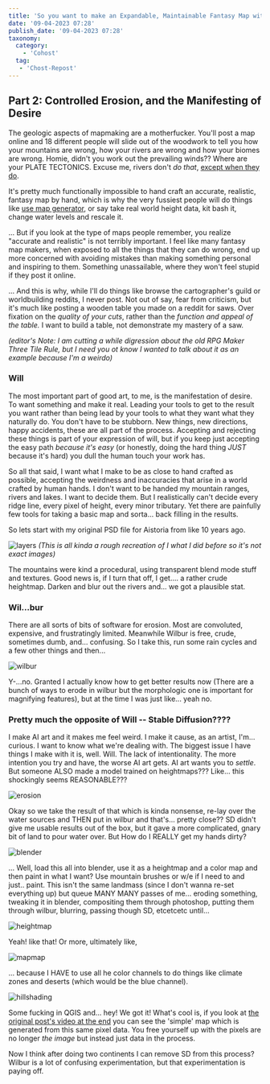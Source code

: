 ```yaml
---
title: 'So you want to make an Expandable, Maintainable Fantasy Map without making a single reasonable choice: Cartography for the Utterly Deranged (Part 2)'
date: '09-04-2023 07:28'
publish_date: '09-04-2023 07:28'
taxonomy:
  category:
    - 'Cohost'
  tag:
   - 'Chost-Repost'
---
```


## Part 2: Controlled Erosion, and the Manifesting of Desire

The geologic aspects of mapmaking are a motherfucker. You'll post a map online and 18 different people will slide out of the woodwork to tell you how your mountains are wrong, how your rivers are wrong and how your biomes are wrong. Homie, didn't you work out the prevailing winds?? Where are your PLATE TECTONICS. Excuse me, rivers don't *do that*, [except when they do](https://en.wikipedia.org/wiki/Distributary).

It's pretty much functionally impossible to hand craft an accurate, realistic, fantasy map by hand, which is why the very fussiest people will do things like [use map generator](https://azgaar.github.io/Fantasy-Map-Generator/), or say take real world height data, kit bash it, change water levels and rescale it. 

... But if you look at the type of maps people remember, you realize "accurate and realistic" is not terribly important. I feel like many fantasy map makers, when exposed to all the things that they can do wrong, end up more concerned with avoiding mistakes than making something personal and inspiring to them. Something unassailable, where they won't feel stupid if they post it online.

... And this is why, while I'll do things like browse the cartographer's guild or worldbuilding reddits, I never post. Not out of say, fear from criticism, but it's much like posting a wooden table you made on a reddit for saws. Over fixation on the *quality of your cuts*, rather than the *function and appeal of the table.* I want to build a table, not demonstrate my mastery of a saw.

*(editor's Note: I am cutting a while digression about the old RPG Maker Three Tile Rule, but I need you ot know I wanted to talk about it as an example because I'm a weirdo)*

### Will

The most important part of good art, to me, is the manifestation of desire. To want something and make it real. Leading your tools to get to the result you want rather than being lead by your tools to what they want what they naturally do. You don't have to be stubborn. New things, new directions, happy accidents, these are all part of the process. Accepting and rejecting these things is part of your expression of will, but if you keep just accepting the easy path *because it's easy* (or honestly, doing the hard thing *JUST* because it's hard) you dull the human touch your work has.
 
So all that said, I want what I make to be as close to hand crafted as possible, accepting the weirdness and inaccuracies that arise in a world crafted by human hands. I don't want to be handed my mountain ranges, rivers and lakes. I want to decide them. But I realistically can't decide every ridge line, every pixel of height, every minor tributary. Yet there are painfully few tools for taking a basic map and sorta... back filling in the results. 

So lets start with my original PSD file for Aistoria from like 10 years ago.

![layers](layers.png "layers")
*(This is all kinda a rough recreation of I what I did before so it's not exact images)*

The mountains were kind a procedural, using transparent blend mode stuff and textures. Good news is, if I turn that off, I get.... a rather crude heightmap. Darken and blur out the rivers and... we got a plausible stat.

### Wil...bur

There are all sorts of bits of software for erosion. Most are convoluted, expensive, and frustratingly limited. Meanwhile Wilbur is free, crude, sometimes dumb, and... confusing. So I take this, run some rain cycles and a few other things and then...

![wilbur](wilbur.png "wilbur")

Y-...no. Granted I actually know how to get better results now (There are a bunch of ways to erode in wilbur but the morphologic one is important for magnifying features), but at the time I was just like... yeah no.

### Pretty much the opposite of Will -- Stable Diffusion????

I make AI art and it makes me feel weird. I make it cause, as an artist, I'm... curious. I want to know what we're dealing with. The biggest issue I have things I make with it is, well. Will. The lack of intentionality. The more intention you try and have, the worse AI art gets. AI art wants you to *settle*. But someone ALSO made a model trained on heightmaps??? Like... this shockingly seems REASONABLE???

![erosion](erosion.png "erosion")

Okay so we take the result of that which is kinda nonsense, re-lay over the water sources and THEN put in wilbur and that's... pretty close?? SD didn't give me usable results out of the box, but it gave a more complicated, gnary bit of land to pour water over. But How do I REALLY get my hands dirty?

![blender](blender.png "blender")

... Well, load this all into blender, use it as a heightmap and a color map and then paint in what I want? Use mountain brushes or w/e if I need to and just.. paint. This isn't the same landmass (since I don't wanna re-set everything up) but queue MANY MANY passes of me... eroding something, tweaking it in blender, compositing them through photoshop, putting them through wilbur, blurring, passing though SD, etcetcetc until...

![heightmap](heightmap.png "heightmap")

Yeah! like that! Or more, ultimately like, 

![mapmap](mapmap.png "mapmap")

... because I HAVE to use all he color channels to do things like climate zones and deserts (which would be the blue channel).

![hillshading](hillshading.png "hillshading")

Some fucking in QGIS and... hey! We got it! What's cool is, if you look at [the original post's video at the end](/personal/so-you-want-to-make-an-expandable-maintainable-fantasy-map-part1/) you can see the 'simple' map which is generated from this same pixel data. You free yourself up with the pixels are no longer *the image* but instead just data in the process.

 Now I think after doing two continents I can remove SD from this process? Wilbur is a lot of confusing experimentation, but that experimentation is paying off.